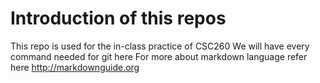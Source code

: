 # Introduction of this repos 

This repo is used for the in-class practice of CSC260
We will have every command needed for git here 
For more about markdown language refer here http://markdownguide.org
